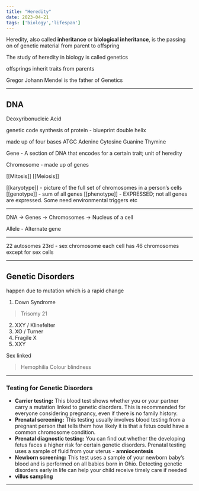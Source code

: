 ```yaml
---
title: "Heredity"
date: 2023-04-21
tags: ['biology','lifespan']
---
```


Heredity, also called **inheritance** or **biological inheritance**, is the passing on of genetic material from parent to offspring 

The study of heredity in biology is called genetics

offsprings inherit traits from parents

Gregor Johann Mendel is the father of Genetics 

---

## DNA

Deoxyribonucleic Acid

genetic code
synthesis of protein - blueprint
double helix

made up of four bases ATGC 
Adenine Cytosine Guanine Thymine 


Gene - A section of DNA that encodes for a certain trait; unit of heredity

Chromosome - made up of genes

[[Mitosis]]
[[Meiosis]] 

[[karyotype]] - picture of the full set of chromosomes in a person’s cells
[[genotype]] - sum of all genes 
[[phenotype]] - EXPRESSED; not all genes are expressed. Some need environmental triggers etc

---

DNA -> Genes -> Chromosomes -> Nucleus of a cell 
 
Allele - Alternate gene

---

22 autosomes 
23rd - sex chromosome
each cell has 46 chromosomes except for sex cells

---

## Genetic Disorders

happen due to mutation which is a rapid change 


1. Down Syndrome
> Trisomy 21 
2. XXY / Klinefelter
3. XO / Turner
4. Fragile X 
5. XXY 

Sex linked
> Hemophilia
> Colour blindness


---

### Testing for Genetic Disorders
-   **Carrier testing:** This blood test shows whether you or your partner carry a mutation linked to genetic disorders. This is recommended for everyone considering pregnancy, even if there is no family history.
-   **Prenatal screening:** This testing usually involves blood testing from a pregnant person that tells them how likely it is that a fetus could have a common chromosome condition.
-   **Prenatal diagnostic testing:** You can find out whether the developing fetus faces a higher risk for certain genetic disorders. Prenatal testing uses a sample of fluid from your uterus - **amniocentesis**
-   **Newborn screening:** This test uses a sample of your newborn baby’s blood and is performed on all babies born in Ohio. Detecting genetic disorders early in life can help your child receive timely care if needed
- **villus sampling**

---


